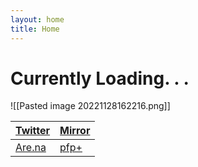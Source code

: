 ```yaml
---
layout: home
title: Home
---
```

# Currently Loading. . .

![[Pasted image 20221128162216.png]]

| [Twitter](https://twitter.com/xiaopilled) | [Mirror](https://mirror.xyz/deng2.eth) |
| ----------------------------------------- | -------------------------------------- |
| [Are.na](https://www.are.na/image-consultant/index)  | [pfp+](pfp-pl.us)           |